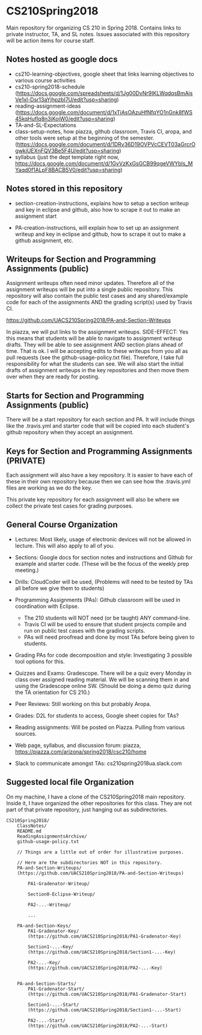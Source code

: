 # CS210Spring2018
Main repository for organizing CS 210 in Spring 2018.  Contains links 
to private instructor, TA, and SL notes.  Issues associated with this repository 
will be action items for course staff.

## Notes hosted as google docs
* cs210-learning-objectives, google sheet that links learning objectives to various course activities
* cs210-spring2018-schedule (https://docs.google.com/spreadsheets/d/1Jg00DvNr9IKLWqdqsBmAjsVe1xl-Dsr13aYjhpzbI7U/edit?usp=sharing)
* reading-assignment-ideas (https://docs.google.com/document/d/1xTjAsOAzuHfNfqYO1nGnk8fWS45kqHuflq8n3jKojW0/edit?usp=sharing)
* TA-and-SL-Expectations
* class-setup-notes, how piazza, github classroom, Travis CI, aropa, and other tools were setup at the beginning of the semester. (https://docs.google.com/document/d/1DRv36D19OVPVcCEVT03aGrcrOgwkjUEXnFQV3Be5F4U/edit?usp=sharing)
* syllabus (just the dept template right now, https://docs.google.com/document/d/1GvVzKxGsGCB99qgeVWYbls_MYaqd0f1ALpF8BACB5V0/edit?usp=sharing)

## Notes stored in this repository

* section-creation-instructions, explains how to setup a section writeup 
and key in eclipse and github, also how to scrape it out to make an 
assignment start

* PA-creation-instructions, will explain how to set up an assignment writeup 
and key in eclipse and github, how to scrape it out to make a github 
assignment, etc.


## Writeups for Section and Programming Assignments (public)

Assignment writeups often need minor updates.  Therefore all of
the assignment writeups will be put into a single public repository.
This repository will also contain the public test cases and any
shared/example code for each of the assignments AND
the grading script(s) used by Travis CI.

https://github.com/UACS210Spring2018/PA-and-Section-Writeups

In piazza, we will put links to the assignment writeups.
SIDE-EFFECT: Yes this means that students will be able
to navigate to assignment writeup drafts.  They will be
able to see assignment AND section plans ahead of time.
That is ok.  I will be accepting edits to these writeups
from you all as pull requests (see the github-usage-policy.txt 
file).  Therefore, I take full responsibility for what 
the students can see.  We will also start the 
initial drafts of assignment writeups in the key 
repositories and then move them over when they are ready for 
posting.


## Starts for Section and Programming Assignments (public)

There will be a start repository for each section and PA.
It will include things like the .travis.yml and starter
code that will be copied into each student's github repository
when they accept an assignment.

## Keys for Section and Programming Assignments (PRIVATE)

Each assignment will also have a key repository.  It is easier
to have each of these in their own repository because then
we can see how the .travis.yml files are working as we do
the key.

This private key repository for each assignment will also be
where we collect the private test cases for grading purposes.


## General Course Organization

* Lectures: Most likely, usage of electronic devices will not be allowed 
in lecture.  This will also apply to all of you.

* Sections: Google docs for section notes and instructions and Github for
example and starter code.  (These will be the focus of the weekly prep meeting.)

* Drills: CloudCoder will be used, (Problems will need to be tested by TAs
all before we give them to students)

* Programming Assignments (PAs): Github classroom will be used in 
  coordination with Eclipse.
  * The 210 students will NOT need (or be taught) ANY command-line.
  * Travis CI will be used to ensure that student projects compile and 
    run on public test cases with the grading scripts.
  * PAs will need proofread and done by most TAs before being given 
    to students.

* Grading PAs for code decomposition and style: Investigating 3 possible 
tool options for this.

* Quizzes and Exams: Gradescope.  There will be a quiz every Monday in 
class over assigned reading material.  We will be scanning them in and 
using the Gradescope online SW. (Should be doing a demo quiz during the 
TA orientation for CS 210.)

* Peer Reviews: Still working on this but probably Aropa.

* Grades: D2L for students to access, Google sheet copies for TAs?

* Reading assignments: Will be posted on Piazza.  Pulling from various sources.

* Web page, syllabus, and discussion forum: piazza,
https://piazza.com/arizona/spring2018/csc210/home

* Slack to communicate amongst TAs: cs210spring2018ua.slack.com


## Suggested local file Organization

On my machine, I have a clone of the CS210Spring2018 main repository.
Inside it, I have organized the other repositories for this class.
They are not part of that private repository, just hanging out as
subdirectories.

    CS210Spring2018/
		ClassNotes/
		README.md
		ReadingAssignmentsArchive/
		github-usage-policy.txt

		// Things are a little out of order for illustrative purposes.
		
		// Here are the subdirectories NOT in this repository.
		PA-and-Section-Writeups/ 
		(https://github.com/UACS210Spring2018/PA-and-Section-Writeups)
		
			PA1-Gradenator-Writeup/
			
			Section0-Eclipse-Writeup/

			PA2-...-Writeup/
			
			...

		PA-and-Section-Keys/
			PA1-Gradenator-Key/
			(https://github.com/UACS210Spring2018/PA1-Gradenator-Key)
			
			Section1-...-Key/
			(https://github.com/UACS210Spring2018/Section1-...-Key)
			
			PA2-...-Key/
			(https://github.com/UACS210Spring2018/PA2-...-Key)
			

		PA-and-Section-Starts/
			PA1-Gradenator-Start/
			(https://github.com/UACS210Spring2018/PA1-Gradenator-Start)

			Section1-...-Start/
			(https://github.com/UACS210Spring2018/Section1-...-Start)
			
			PA2-...-Start/
			(https://github.com/UACS210Spring2018/PA2-...-Start)

			
